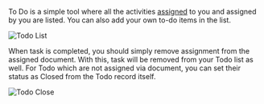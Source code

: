 To Do is a simple tool where all the activities [assigned](https://erpnext.com/collaboration-tools/assignment) to you and assigned
by you are listed. You can also add your own to-do items in the list.

![Todo List](assets/manual_erpnext_com/old_images/erpnext/todo-list.png)

When task is completed, you should simply remove assignment from the assigned document. With this, task will be removed from your Todo list as well. For Todo which are not assigned via document, you can set their status as Closed from the Todo record itself.

![Todo Close](assets/manual_erpnext_com/old_images/erpnext/todo-close.png)